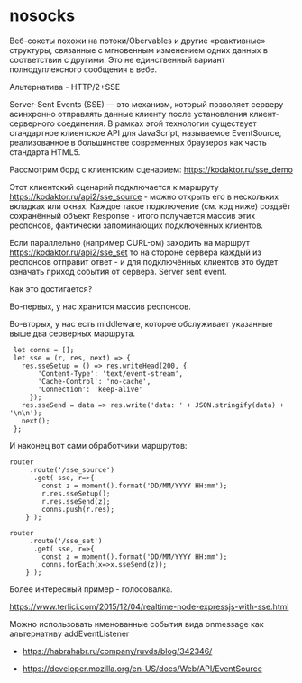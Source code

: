 # nosocks
Веб-сокеты похожи на потоки/Obervables и другие «реактивные» структуры, связанные с мгновенным изменением одних данных в соответствии с другими. Это не единственный вариант полнодуплексного сообщения в вебе.

Альтернатива - HTTP/2+SSE

Server-Sent Events (SSE) — это механизм, который позволяет серверу асинхронно отправлять данные клиенту после установления клиент-серверного соединения. В рамках этой технологии существует стандартное клиентское API для JavaScript, называемое EventSource, реализованное в большинстве современных браузеров как часть стандарта HTML5.

Рассмотрим борд с клиентским сценарием: 
https://kodaktor.ru/sse_demo

Этот клиентский сценарий подключается к маршруту https://kodaktor.ru/api2/sse_source - можно открыть его в нескольких вкладках или окнах. Каждое такое подключение (см. код ниже) создаёт сохранённый объект Response - итого получается массив этих респонсов, фактически запоминающих подключённых клиентов.

Если параллельно (например CURL-ом) заходить на маршрут https://kodaktor.ru/api2/sse_set то на стороне сервера каждый из респонсов отправит ответ - и для подключённых клиентов это будет означать приход события от сервера. Server sent event.

Как это достигается?

Во-первых, у нас хранится массив респонсов.

Во-вторых, у нас есть middleware, которое обслуживает указанные выше два серверных маршрута.

```
 let conns = [];
 let sse = (r, res, next) => {
   res.sseSetup = () => res.writeHead(200, {
       'Content-Type': 'text/event-stream',
       'Cache-Control': 'no-cache',
       'Connection': 'keep-alive'
     });
   res.sseSend = data => res.write('data: ' + JSON.stringify(data) + '\n\n');
   next();
 };
 ```
 
 
 И наконец вот сами обработчики маршрутов:
 
 ```
 router
      .route('/sse_source')
       .get( sse, r=>{
         const z = moment().format('DD/MM/YYYY HH:mm');
         r.res.sseSetup();
         r.res.sseSend(z);
         conns.push(r.res);
     } );

router
      .route('/sse_set')
       .get( sse, r=>{
         const z = moment().format('DD/MM/YYYY HH:mm');
         conns.forEach(x=>x.sseSend(z));
     } );
 ```
 
Более интересный пример - голосовалка.

https://www.terlici.com/2015/12/04/realtime-node-expressjs-with-sse.html

Можно использовать именованные события вида onmessage как альтернативу addEventListener

- https://habrahabr.ru/company/ruvds/blog/342346/

- https://developer.mozilla.org/en-US/docs/Web/API/EventSource

